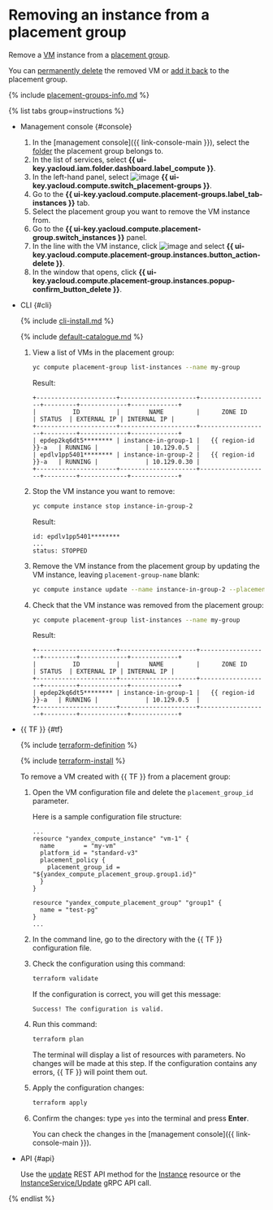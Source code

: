 # Removing an instance from a placement group

Remove a [VM](../../concepts/vm.md) instance from a [placement group](../../concepts/placement-groups.md).

You can [permanently delete](../vm-control/vm-delete.md) the removed VM or [add it back](add-vm.md) to the placement group.

{% include [placement-groups-info.md](../../../_includes/compute/placement-groups-info.md) %}

{% list tabs group=instructions %}

- Management console {#console}

   1. In the [management console]({{ link-console-main }}), select the [folder](../../../resource-manager/concepts/resources-hierarchy.md#folder) the placement group belongs to.
   1. In the list of services, select **{{ ui-key.yacloud.iam.folder.dashboard.label_compute }}**.
   1. In the left-hand panel, select ![image](../../../_assets/compute/group-placement-pic.svg) **{{ ui-key.yacloud.compute.switch_placement-groups }}**.
   1. Go to the **{{ ui-key.yacloud.compute.placement-groups.label_tab-instances }}** tab.
   1. Select the placement group you want to remove the VM instance from.
   1. Go to the **{{ ui-key.yacloud.compute.placement-group.switch_instances }}** panel.
   1. In the line with the VM instance, click ![image](../../../_assets/options.svg) and select **{{ ui-key.yacloud.compute.placement-group.instances.button_action-delete }}**.
   1. In the window that opens, click **{{ ui-key.yacloud.compute.placement-group.instances.popup-confirm_button_delete }}**.

- CLI {#cli}

   {% include [cli-install.md](../../../_includes/cli-install.md) %}

   {% include [default-catalogue.md](../../../_includes/default-catalogue.md) %}

   1. View a list of VMs in the placement group:

      ```bash
      yc compute placement-group list-instances --name my-group
      ```

      Result:

      ```text
      +----------------------+---------------------+-------------------+---------+-------------+-------------+
      |          ID          |        NAME         |      ZONE ID      | STATUS  | EXTERNAL IP | INTERNAL IP |
      +----------------------+---------------------+-------------------+---------+-------------+-------------+
      | epdep2kq6dt5******** | instance-in-group-1 |   {{ region-id }}-a   | RUNNING |             | 10.129.0.5  |
      | epdlv1pp5401******** | instance-in-group-2 |   {{ region-id }}-a   | RUNNING |             | 10.129.0.30 |
      +----------------------+---------------------+-------------------+---------+-------------+-------------+
      ```

   1. Stop the VM instance you want to remove:

      ```bash
      yc compute instance stop instance-in-group-2
      ```

      Result:

      ```text
      id: epdlv1pp5401********
      ...
      status: STOPPED
      ```

   1. Remove the VM instance from the placement group by updating the VM instance, leaving `placement-group-name` blank:

      ```bash
      yc compute instance update --name instance-in-group-2 --placement-group-name=""
      ```

   1. Check that the VM instance was removed from the placement group:

      ```bash
      yc compute placement-group list-instances --name my-group
      ```

      Result:

      ```text
      +----------------------+---------------------+-------------------+---------+-------------+-------------+
      |          ID          |        NAME         |      ZONE ID      | STATUS  | EXTERNAL IP | INTERNAL IP |
      +----------------------+---------------------+-------------------+---------+-------------+-------------+
      | epdep2kq6dt5******** | instance-in-group-1 |   {{ region-id }}-a   | RUNNING |             | 10.129.0.5  |
      +----------------------+---------------------+-------------------+---------+-------------+-------------+
      ```

- {{ TF }} {#tf}

   {% include [terraform-definition](../../../_tutorials/_tutorials_includes/terraform-definition.md) %}

   {% include [terraform-install](../../../_includes/terraform-install.md) %}

   To remove a VM created with {{ TF }} from a placement group:
   1. Open the VM configuration file and delete the `placement_group_id` parameter.

      Here is a sample configuration file structure:

      ```hcl
      ...
      resource "yandex_compute_instance" "vm-1" {
        name        = "my-vm"
        platform_id = "standard-v3"
        placement_policy {
          placement_group_id = "${yandex_compute_placement_group.group1.id}"
        }
      }

      resource "yandex_compute_placement_group" "group1" {
        name = "test-pg"
      }
      ...
      ```

   1. In the command line, go to the directory with the {{ TF }} configuration file.
   1. Check the configuration using this command:

      ```bash
      terraform validate
      ```

      If the configuration is correct, you will get this message:

      ```text
      Success! The configuration is valid.
      ```

   1. Run this command:

      ```bash
      terraform plan
      ```

      The terminal will display a list of resources with parameters. No changes will be made at this step. If the configuration contains any errors, {{ TF }} will point them out.
   1. Apply the configuration changes:

      ```bash
      terraform apply
      ```

   1. Confirm the changes: type `yes` into the terminal and press **Enter**.

      You can check the changes in the [management console]({{ link-console-main }}).

- API {#api}

   Use the [update](../../api-ref/Instance/update.md) REST API method for the [Instance](../../api-ref/Instance/index.md) resource or the [InstanceService/Update](../../api-ref/grpc/Instance/update.md) gRPC API call.

{% endlist %}
